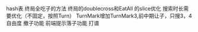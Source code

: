 hash表
终局全吃子的方法
终局的doublecross和EatAll 的slice优化
搜索时长需要优化（不固定，按照Turn）
TurnMark增加TurnMark3,前中期让子，只搜3，4自由度
撤子功能
前端提示落子功能
打谱
